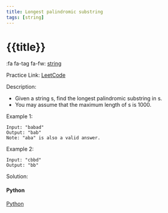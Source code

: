 ```yaml
---
title: Longest palindromic substring
tags: [string]
---
```


# {{title}}

:fa fa-tag fa-fw: [string]({{tagspath}}/string)

Practice Link: [LeetCode](https://leetcode.com/problems/longest-palindromic-substring/)

Description:

- Given a string s, find the longest palindromic substring in s.
- You may assume that the maximum length of s is 1000.

Example 1:

```text
Input: "babad"
Output: "bab"
Note: "aba" is also a valid answer.
```

Example 2:

```text
Input: "cbbd"
Output: "bb"
```

Solution:

<!-- tabs:start -->
#### **Python**

[Python](../pycode/string/longest-palindromic-substring.py ':include :type=code')
<!-- tabs:end -->
